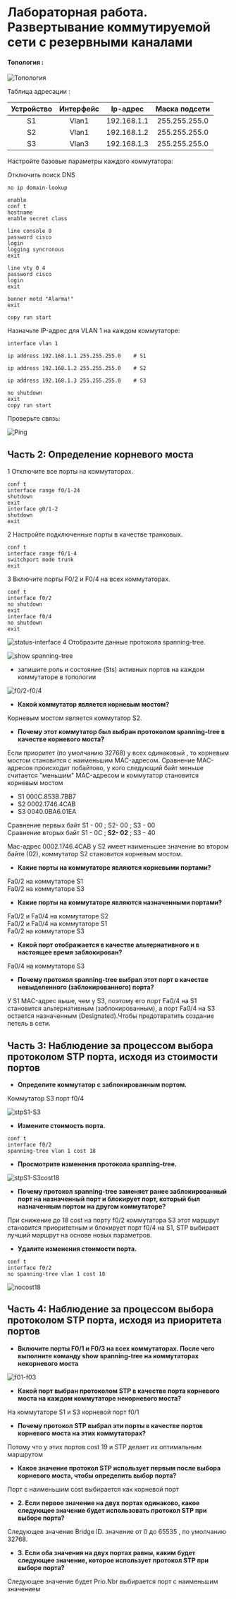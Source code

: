  # Лабораторная работа. Развертывание коммутируемой сети с резервными каналами

 #### Топология :

 ![Топология](scrn/Топология.png)

Таблица адресации :

|Устройство|Интерфейс|Ip-адрес|Маска подсети|
|:------:|:-------:|:-------:|:--------:|
S1|Vlan1|192.168.1.1|255.255.255.0|
S2|Vlan1|192.168.1.2|255.255.255.0|
S3|Vlan3|192.168.1.3|255.255.255.0|

Настройте базовые параметры каждого коммутатора:

Отключить поиск DNS
```
no ip domain-lookup
```

```
enable
conf t
hostname
enable secret class

line console 0
password cisco
login
logging syncronous
exit

line vty 0 4
password cisco
login
exit

banner motd "Alarma!"
exit

copy run start
```
Назначьте IP-адрес для VLAN 1 на каждом коммутаторе:

```
interface vlan 1

ip address 192.168.1.1 255.255.255.0    # S1

ip address 192.168.1.2 255.255.255.0    # S2

ip address 192.168.1.3 255.255.255.0    # S3

no shutdown
exit
copy run start
```
Проверьте связь:

![Ping](scrn/ping.png)


## Часть 2:	Определение корневого моста

 1 	Отключите все порты на коммутаторах.<br/>
 ```
 conf t
 interface range f0/1-24
 shutdown
 exit
 interface g0/1-2
 shutdown
 exit
 ```
 2	Настройте подключенные порты в качестве транковых.<br/>
 ```
 conf t
 interface range f0/1-4
 switchport mode trunk
 exit

```
3	Включите порты F0/2 и F0/4 на всех коммутаторах.<br/>
```
conf t
interface f0/2
no shutdown
exit
interface f0/4
no shutdown
exit
```
![status-interface](scrn/Interface-status.png)
 4	Отобразите данные протокола spanning-tree.<br/>

 ![show spanning-tree](scrn/spanning-tree.png)
 
* запишите роль и состояние (Sts) активных портов на каждом коммутаторе в топологии

![f0/2-f0/4](scrn/stpF0-2-F0-4.png)

* **Какой коммутатор является корневым мостом?**


Корневым мостом является коммутатор S2.

* **Почему этот коммутатор был выбран протоколом spanning-tree в качестве корневого моста?**

Если приоритет (по умолчанию 32768) у всех одинаковый , то корневым мостом становится с наименьшим MAC-адресом.
Сравнение MAC-адресов происходит побайтово, у кого следующий байт меньше считается "меньшим" MAC-адресом и коммутатор становится корневым мостом 

- S1 000C.853B.7BB7 
- S2 0002.1746.4CAB
- S3 0040.0BA6.01EA

Сравнение первых байт S1 - 00 ; S2- 00 ; S3 - 00<br/>
Сравнение вторых байт S1 - 0С ; **S2- 02** ; S3 - 40

Mac-адрес 0002.1746.4CAB  у S2 имеет наименьшее значение во втором байте (02), коммутатор S2 становится корневым мостом.

* **Какие порты на коммутаторе являются корневыми портами?**

Fa0/2 на коммутаторе S1<br/>
Fa0/2 на коммутаторе S3

* **Какие порты на коммутаторе являются назначенными портами?**

Fa0/2 и Fa0/4 на коммутаторе S2<br/> 
Fa0/2 и Fa0/4 на коммутаторе S1<br/>
Fa0/2 на коммутаторе S3

* **Какой порт отображается в качестве альтернативного и в настоящее время заблокирован?**

Fa0/4 на коммутаторе S3

* **Почему протокол spanning-tree выбрал этот порт в качестве невыделенного (заблокированного) порта?**

У S1 MAC-адрес выше, чем у S3, поэтому его порт Fa0/4 на S1 становится альтернативным (заблокированным), а порт Fa0/4 на S3 остается назначенным (Designated).Чтобы предотвратить создание петель в сети.

## Часть 3:	Наблюдение за процессом выбора протоколом STP порта, исходя из стоимости портов

- **Определите коммутатор с заблокированным портом.**

Коммутатор S3 порт f0/4

![stpS1-S3](scrn/stpS1-S3.png)

-	**Измените стоимость порта.**

```
conf t
interface f0/2
spanning-tree vlan 1 cost 18
```

- **Просмотрите изменения протокола spanning-tree.**

![stpS1-S3cost18](scrn/stpS1-S3cost18.png)

- **Почему протокол spanning-tree заменяет ранее заблокированный порт на назначенный порт и блокирует порт, который был назначенным портом на другом коммутаторе?**

При снижение до 18 cost на порту f0/2 коммутатора S3 этот маршрут становится
приоритетным и блокирует порт f0/4 на S1, STP выбирает лучший маршрут на основе новых параметров.

- **Удалите изменения стоимости порта.**

```
conf t
interface f0/2
no spanning-tree vlan 1 cost 18
```

![nocost18](scrn/no%20cost%2018.png)

## Часть 4:	Наблюдение за процессом выбора протоколом STP порта, исходя из приоритета портов


- **Включите порты F0/1 и F0/3 на всех коммутаторах. После чего выполните команду show spanning-tree на коммутаторах некорневого моста**

![f01-f03](scrn/f0-1-f0-3.png)

- **Какой порт выбран протоколом STP в качестве порта корневого моста на каждом коммутаторе некорневого моста?**

На коммутаторе S1 и S3 корневой порт f0/1

- **Почему протокол STP выбрал эти порты в качестве портов корневого моста на этих коммутаторах?**

Потому что у этих портов cost 19 и STP делает их оптимальным маршрутом

- **Какое значение протокол STP использует первым после выбора корневого моста, чтобы определить выбор порта?**

Порт с наименьшим cost выбирается как корневой порт

- **2.	Если первое значение на двух портах одинаково, какое следующее значение будет использовать протокол STP при выборе порта?**

Следующее значение Bridge ID. значение от 0 до 65535 , по умолчанию 32768.

- **3.	Если оба значения на двух портах равны, каким будет следующее значение, которое использует протокол STP при выборе порта?**

Следующее значение будет Prio.Nbr выбирается порт с наименьшим значением